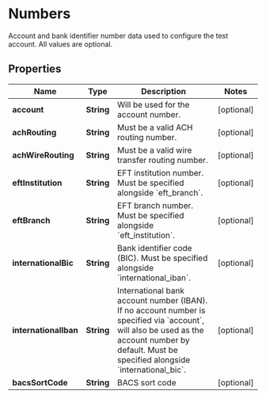

# Numbers

Account and bank identifier number data used to configure the test account. All values are optional.

## Properties

| Name | Type | Description | Notes |
|------------ | ------------- | ------------- | -------------|
|**account** | **String** | Will be used for the account number. |  [optional] |
|**achRouting** | **String** | Must be a valid ACH routing number. |  [optional] |
|**achWireRouting** | **String** | Must be a valid wire transfer routing number. |  [optional] |
|**eftInstitution** | **String** | EFT institution number. Must be specified alongside &#x60;eft_branch&#x60;. |  [optional] |
|**eftBranch** | **String** | EFT branch number. Must be specified alongside &#x60;eft_institution&#x60;. |  [optional] |
|**internationalBic** | **String** | Bank identifier code (BIC). Must be specified alongside &#x60;international_iban&#x60;. |  [optional] |
|**internationalIban** | **String** | International bank account number (IBAN). If no account number is specified via &#x60;account&#x60;, will also be used as the account number by default. Must be specified alongside &#x60;international_bic&#x60;. |  [optional] |
|**bacsSortCode** | **String** | BACS sort code |  [optional] |



